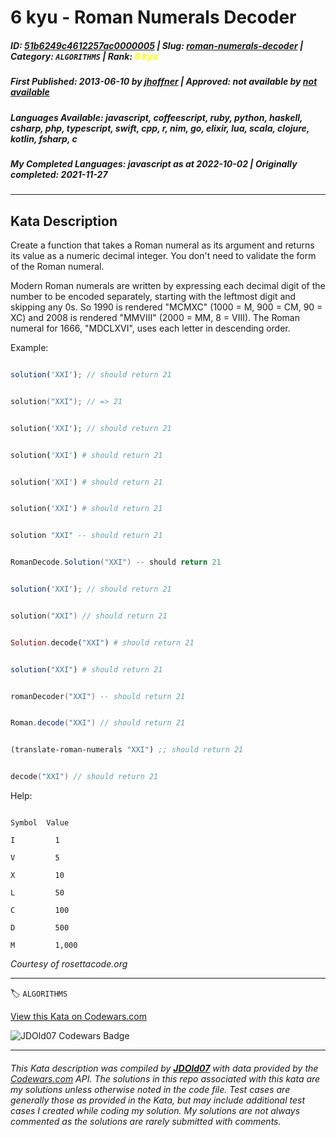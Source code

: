 # 6 kyu - Roman Numerals Decoder

##### **ID**: [51b6249c4612257ac0000005](https://www.codewars.com/kata/51b6249c4612257ac0000005) | **Slug**: [roman-numerals-decoder](https://www.codewars.com/kata/51b6249c4612257ac0000005) | **Category**: `ALGORITHMS` | **Rank**: <span style="color:yellow">6 kyu</span>

##### **First Published**: 2013-06-10 ***by*** [jhoffner](https://www.codewars.com/users/jhoffner) | **Approved**: *not available* ***by*** [*not available*](*https://www.codewars.com*)

##### **Languages Available**: javascript, coffeescript, ruby, python, haskell, csharp, php, typescript, swift, cpp, r, nim, go, elixir, lua, scala, clojure, kotlin, fsharp, c

##### **My Completed Languages**: javascript ***as at*** 2022-10-02 | **Originally completed**: 2021-11-27

---

## Kata Description


Create a function that takes a Roman numeral as its argument and returns its value as a numeric decimal integer. You don't need to validate the form of the Roman numeral.



Modern Roman numerals are written by expressing each decimal digit of the number to be encoded separately, starting with the leftmost digit and skipping any 0s. So 1990 is rendered "MCMXC" (1000 = M, 900 = CM, 90 = XC) and 2008 is rendered "MMVIII" (2000 = MM, 8 = VIII). The Roman numeral for 1666, "MDCLXVI", uses each letter in descending order.



Example:



```javascript

solution('XXI'); // should return 21

```

```cpp

solution("XXI"); // => 21

```

```php

solution('XXI'); // should return 21

```

```coffeescript

solution('XXI') # should return 21

```



```ruby

solution('XXI') # should return 21

```



```python

solution('XXI') # should return 21

```



```haskell

solution "XXI" -- should return 21

```

```csharp

RomanDecode.Solution("XXI") -- should return 21

```

```typescript

solution('XXI'); // should return 21

```

```swift

solution("XXI") // should return 21

```

```Elixir

Solution.decode("XXI") # should return 21

```

```r

solution("XXI") # should return 21

```

```lua

romanDecoder("XXI") -- should return 21

```

```scala

Roman.decode("XXI") // should return 21

```

```clojure

(translate-roman-numerals "XXI") ;; should return 21

```

```kotlin

decode("XXI") // should return 21

```



Help:

```

Symbol	Value

I	      1

V	      5

X	      10

L	      50

C	      100

D	      500

M	      1,000

```



*Courtesy of rosettacode.org*



---


🏷 `ALGORITHMS`


[View this Kata on Codewars.com](https://www.codewars.com/kata/51b6249c4612257ac0000005)

![](https://www.codewars.com/users/jdold07/badges/large "JDOld07 Codewars Badge")

---

###### *This Kata description was compiled by [**JDOld07**](https://tpstech.dev) with data provided by the [Codewars.com](https://www.codewars.com) API.  The solutions in this repo associated with this kata are my solutions unless otherwise noted in the code file.  Test cases are generally those as provided in the Kata, but may include additional test cases I created while coding my solution.  My solutions are not always commented as the solutions are rarely submitted with comments.*
